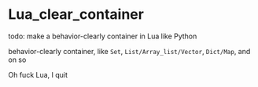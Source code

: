 # Lua_clear_container

todo: make a behavior-clearly container in Lua like Python

behavior-clearly container, like `Set`, `List/Array_list/Vector`, `Dict/Map`, and on so


Oh fuck Lua, I quit
